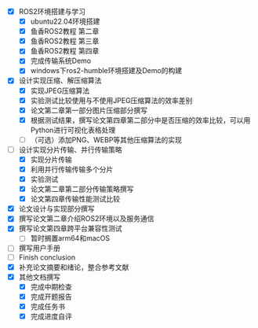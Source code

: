 - [x]  ROS2环境搭建与学习
    - [x]  ubuntu22.04环境搭建
    - [x]  鱼香ROS2教程 第二章
    - [x]  鱼香ROS2教程 第三章
    - [x]  鱼香ROS2教程 第四章
    - [x]  完成传输系统Demo
    - [x]  windows下ros2-humble环境搭建及Demo的构建
- [x]  设计实现压缩、解压缩算法
    - [x]  实现JPEG压缩算法
    - [x]  实验测试比较使用与不使用JPEG压缩算法的效率差别
    - [x]  论文第二章第一部分图片压缩部分撰写
    - [x]  根据测试结果，撰写论文第四章第二部分中是否压缩的效率比较，可以用Python进行可视化表格处理
    - [ ]  （可选）添加PNG、WEBP等其他压缩算法的实现
- [ ]  设计实现分片传输、并行传输策略
    - [x]  实现分片传输
    - [x]  利用并行传输传输多个分片
    - [x]  实验测试
    - [x]  论文第二章第二部分传输策略撰写
    - [x]  论文第四章传输性能测试比较
- [x]  论文设计与实现部分撰写
- [x]  撰写论文第二章介绍ROS2环境以及服务通信
- [x]  撰写论文第四章跨平台兼容性测试
    - [ ]  暂时搁置arm64和macOS
- [ ]  撰写用户手册
- [ ]  Finish conclusion
- [x]  补充论文摘要和绪论，整合参考文献
- [x]  其他文档撰写
    - [x]  完成中期检查
    - [x]  完成开题报告
    - [x]  完成任务书
    - [x]  完成进度自评
